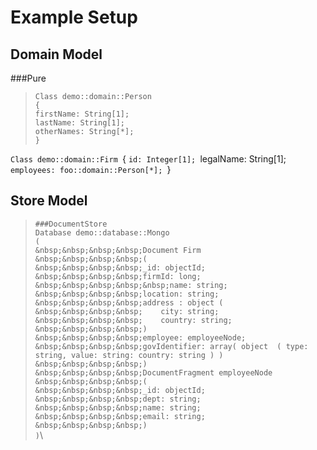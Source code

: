 # Example Setup


## Domain Model
###Pure


>`Class demo::domain::Person` \
`{` \
    `firstName: String[1];`\
    `lastName: String[1];`\
    `otherNames: String[*];`\
`}`

`Class demo::domain::Firm
`{
`id: Integer[1];
`legalName: String[1];
`employees: foo::domain::Person[*];
`}


## Store Model

>`###DocumentStore` \
`Database demo::database::Mongo` \
`(` \
    `&nbsp;&nbsp;&nbsp;&nbsp;Document Firm` \
    `&nbsp;&nbsp;&nbsp;&nbsp;(`\
    `&nbsp;&nbsp;&nbsp;&nbsp;_id: objectId;`\
    `&nbsp;&nbsp;&nbsp;&nbsp;firmId: long;`\
    `&nbsp;&nbsp;&nbsp;&nbsp;&nbsp;name: string;`\
    `&nbsp;&nbsp;&nbsp;&nbsp;location: string;`\
    `&nbsp;&nbsp;&nbsp;&nbsp;address : object (`\
    `&nbsp;&nbsp;&nbsp;&nbsp;    city: string;`\
    `&nbsp;&nbsp;&nbsp;&nbsp;    country: string;`\
    `&nbsp;&nbsp;&nbsp;&nbsp;)`\
    `&nbsp;&nbsp;&nbsp;&nbsp;employee: employeeNode;`\
    `&nbsp;&nbsp;&nbsp;&nbsp;govIdentifier: array( object  ( type: string, value: string: country: string ) )`\
    `&nbsp;&nbsp;&nbsp;&nbsp;)`\
    `&nbsp;&nbsp;&nbsp;&nbsp;DocumentFragment employeeNode`\
    `&nbsp;&nbsp;&nbsp;&nbsp;(`\
    `&nbsp;&nbsp;&nbsp;&nbsp;_id: objectId;`\
    `&nbsp;&nbsp;&nbsp;&nbsp;dept: string;`\
    `&nbsp;&nbsp;&nbsp;&nbsp;name: string;`\
    `&nbsp;&nbsp;&nbsp;&nbsp;email: string;`\
    `&nbsp;&nbsp;&nbsp;&nbsp;)`\
`)`\

